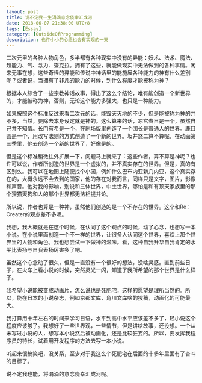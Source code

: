 ```yaml
---
layout: post
title: 说不定我一生涓滴意念侥幸汇成河
date: 2018-06-07 21:38:00 UTC+8
tags: [Essay]
category: [OutsideOfProgramming]
description: 也许小小的心愿也会有实现的一天
---
```


二次元里的各种人物角色，多半都有各种现实中没有的异能：妖术、法术、魔法、超能力、气、念力、查克拉。拥有了这些，就能做现实中无法做到的各种事情。闲来无事在想，这些奇怪的异能和传说中神话里的能施展各种能力的神有什么差别呢？或者说，当拥有了非凡的能力的时候，到什么程度才能被称为神？

<!-- more -->

根据本人综合了一些宗教神话故事，得出了这么个结论，唯有能创造一个新世界的，才能被称为神，否则，无论这个能力多强大，也只是一种能力。

如果按照这个标准反过来看二次元的话，能毁天灭地的不少，但是能被称为神的并不多，当然，要除去本身设定就是神的。这么算来的话，凉宫春日是一个，虽然自己并不知情。长门有希是一个，在剧场版里创造了一个团长是普通人的世界。鹿目圆是一个，用改写法则的方式创造了一个新的世界。坂井悠二算不算呢，在动画第三季里，他去创造一个新的世界了，好像是的。

但是这个标准稍微往外扩展一下，问题马上就来了：这些作者，算不算是神呢？也许可以说，作者所创造的世界是一个虚拟的，并不真实存在的世界。但是，真的有区别么。我可以在地图上随便找个小国，例如什么巴布内亚新几内亚，这个真实存在的，大概永远不会去到的国家，他的存在对我而言，同样只是文字，图片，影像和声音。他对我的影响，别说和三体世界，中土世界，哪怕是和有顶天家族里的那个狸猫天狗和人的那个世界都无法相提并论。

所以说，作者也算是一种神，虽然他们创造的是一个不存在的世界。这个和Re：Creater的观点差不多呢。

我想，我大概就是在这个时候，在认同了这个观点的时候，动了心念，也想写一本小说。在小说里面创造一个不一样的世界，让很多人认同这个世界，喜欢上那个世界里的人物和角色。我也想尝试一下做神的滋味。看，这种自我升华自我肯定的水平比表扬与自我表扬厉害多了吧。

虽然这个心念动了很久，但是一直没有一个很好的想法，没啥灵感。直到前些日子，在火车上看小说的时候，突然灵光一闪，知道了我所希望的那个世界是什么样子。

我希望小说能被变成动画片，怎么说也是死肥宅，这样的愿望是理所当然的。所以，能在日本的小说杂志，例如京都文库，角川文库啥的投稿，动画化的可能最大。

我打算用十年左右的时间来学习日语，水平到高中水平应该差不多了，轻小说这个程度应该够了。我想好了一些世界观，一些情节，但是讲啥故事，还没想。一个从未写过小说的人，想写本小说然后被动画化，还是比较狂妄的。所以，要发挥我程序员的特长，试着用开发程序的方法去写一本小说。

听起来很搞笑吧，没关系，至少对于我这么个死肥宅在后面的十多年里面有了奋斗的目标了。

说不定我也能，将涓滴的意念侥幸汇成河呢。

